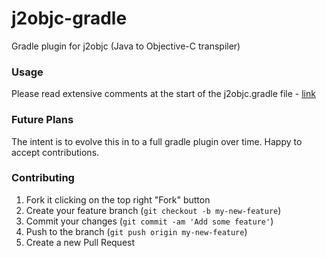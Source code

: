 # j2objc-gradle
Gradle plugin for j2objc (Java to Objective-C transpiler)

### Usage

Please read extensive comments at the start of the j2objc.gradle file - [link](https://github.com/brunobowden/j2objc-gradle/blob/master/j2obc.gradle#L33)

### Future Plans

The intent is to evolve this in to a full gradle plugin over time. Happy to accept contributions.

### Contributing

1. Fork it clicking on the top right "Fork" button
1. Create your feature branch (`git checkout -b my-new-feature`)
1. Commit your changes (`git commit -am 'Add some feature'`)
1. Push to the branch (`git push origin my-new-feature`)
1. Create a new Pull Request
